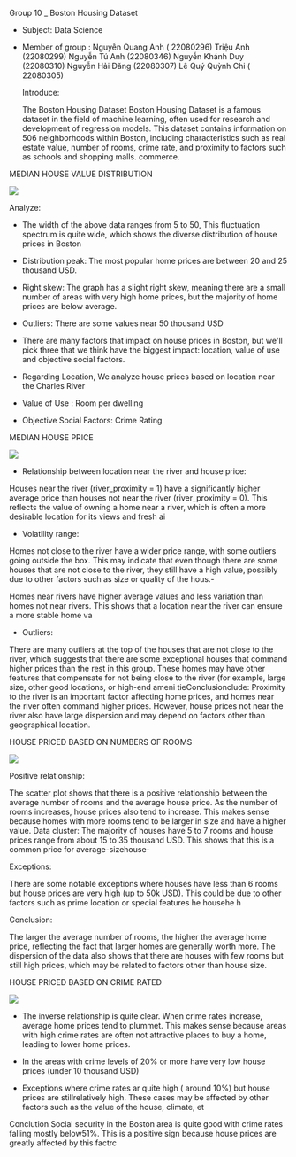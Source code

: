 Group 10 _ Boston Housing Dataset
* Subject: Data Science
* Member of group :
Nguyễn Quang Anh ( 22080296)
Triệu Anh (22080299)
Nguyễn Tú Anh (22080346)
Nguyễn Khánh Duy (22080310)
Nguyễn Hải Đăng (22080307)
Lê Quý Quỳnh Chi ( 22080305)



  Introduce:
  
   The Boston Housing Dataset Boston Housing Dataset is a famous dataset in the field of machine learning, often used for research and development of regression models. This dataset contains information on 506 neighborhoods within Boston, including characteristics such as real estate value, number of rooms, crime rate, and proximity to factors such as schools and shopping malls. commerce.


MEDIAN HOUSE VALUE DISTRIBUTION

![](image/ảnh1.png)

Analyze:

* The width of the above data ranges from 5 to 50, This fluctuation spectrum is quite wide, which shows the diverse distribution of house prices in Boston

* Distribution peak: The most popular home prices are between 20 and 25 thousand USD.

* Right skew: The graph has a slight right skew, meaning there are a small number of areas with very high home prices, but the majority of home prices are below average.

* Outliers: There are some values ​​near 50 thousand USD

* There are many factors that impact on house prices in Boston, but we'll pick three that we think have the biggest impact: location, value of use and objective social factors.

* Regarding Location, We analyze house prices based on location near the Charles River

* Value of Use : Room per dwelling

* Objective Social Factors: Crime Rating



MEDIAN HOUSE PRICE

![](image/ảnh2.png)


* Relationship between location near the river and house price:

Houses near the river (river_proximity = 1) have a significantly higher average price than houses not near the river (river_proximity = 0). This reflects the value of owning a home near a river, which is often a more desirable location for its views and fresh ai

* Volatility range:

Homes not close to the river have a wider price range, with some outliers going outside the box. This may indicate that even though there are some houses that are not close to the river, they still have a high value, possibly due to other factors such as size or quality of the hous.-

Homes near rivers have higher average values ​​and less variation than homes not near rivers. This shows that a location near the river can ensure a more stable home va

* Outliers:

There are many outliers at the top of the houses that are not close to the river, which suggests that there are some exceptional houses that command higher prices than the rest in this group. These homes may have other features that compensate for not being close to the river (for example, large size, other good locations, or high-end ameni tieConclusionclude: Proximity to the river is an important factor affecting home prices, and homes near the river often command higher prices. However, house prices not near the river also have large dispersion and may depend on factors other than geographical location.



HOUSE PRICED BASED ON NUMBERS OF ROOMS

![](image/ảnh3.png)


Positive relationship:

The scatter plot shows that there is a positive relationship between the average number of rooms and the average house price. As the number of rooms increases, house prices also tend to increase. This makes sense because homes with more rooms tend to be larger in size and have a higher value.
Data cluster: The majority of houses have 5 to 7 rooms and house prices range from about 15 to 35 thousand USD. This shows that this is a common price for average-sizehouse-

Exceptions:

There are some notable exceptions where houses have less than 6 rooms but house prices are very high (up to 50k USD). This could be due to other factors such as prime location or special features he househe h

Conclusion: 

The larger the average number of rooms, the higher the average home price, reflecting the fact that larger homes are generally worth more. The dispersion of the data also shows that there are houses with few rooms but still high prices, which may be related to factors other than house size.



HOUSE PRICED BASED ON CRIME RATED

![](image/ảnh4.png)


* The inverse relationship is quite clear. When crime rates increase, average home prices tend to plummet. This makes sense because areas with high crime rates are often not attractive places to buy a home, leading to lower home prices.

* In the areas with crime levels of 20% or more have very low house prices (under 10 thousand USD)

* Exceptions where crime rates ar quite high ( around 10%) but house prices are stillrelatively high. These cases may be affected by other factors such as the value of the house, climate, et

Conclution Social security in the Boston area is quite good with crime rates falling mostly below51%. This is a positive sign because house prices are greatly affected by this factrc

